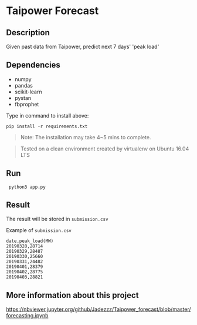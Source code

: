 # Taipower Forecast
## Description

Given past data from Taipower, predict next 7 days' 'peak load'

## Dependencies

* numpy
* pandas
* scikit-learn
* pystan
* fbprophet

Type in command to install above:

``` 
pip install -r requirements.txt 
```
> Note: The installation may take 4~5 mins to complete.

> Tested on a clean environment created by virtualenv on Ubuntu 16.04 LTS


## Run

```
 python3 app.py 
```

## Result

The result will be stored in ```submission.csv```

Example of ```submission.csv```
```
date,peak_load(MW)
20190328,28714
20190329,28487
20190330,25660
20190331,24482
20190401,28379
20190402,28775
20190403,28821
```

## More information about this project
https://nbviewer.jupyter.org/github/Jadezzz/Taipower_forecast/blob/master/forecasting.ipynb
